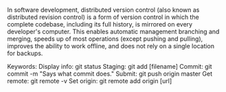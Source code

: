 In software development, distributed version control (also known as distributed revision control) is a form of version control in which the complete codebase, including its full history, is mirrored on every developer's computer. This enables automatic management branching and merging, speeds up of most operations (except pushing and pulling), improves the ability to work offline, and does not rely on a single location for backups.

Keywords:
Display info: git status
Staging: git add [filename]
Commit: git commit -m "Says what commit does."
Submit: git push origin master
Get remote: git remote -v
Set origin: git remote add origin [url]
